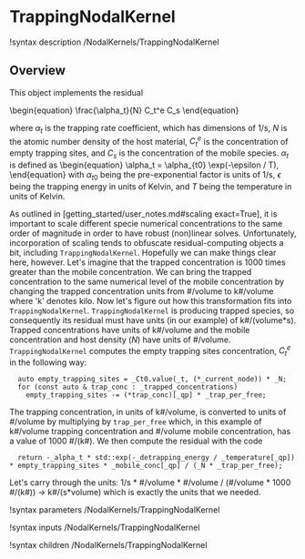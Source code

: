 # TrappingNodalKernel

!syntax description /NodalKernels/TrappingNodalKernel

## Overview

This object implements the residual

\begin{equation}
\frac{\alpha_t}{N} C_t^e C_s
\end{equation}

where $\alpha_t$ is the trapping rate coefficient, which has dimensions of
1/s, $N$ is the atomic number density of the host material, $C_t^e$ is the
concentration of empty trapping sites, and $C_s$ is the concentration of the
mobile species.
$\alpha_t$ is defined as
\begin{equation}
\alpha_t = \alpha_{t0} \exp(-\epsilon / T),
\end{equation}
with $\alpha_{t0}$ being the pre-exponential factor is units of 1/s, $\epsilon$ being the trapping energy in units of Kelvin, and $T$ being the temperature in units of Kelvin.

As outlined in [getting_started/user_notes.md#scaling exact=True], it is important
to scale different specie numerical concentrations to the same order of magnitude
in order to have robust (non)linear solves. Unfortunately, incorporation of scaling
tends to obfuscate residual-computing objects a bit, including
`TrappingNodalKernel`. Hopefully we can make things clear here, however. Let's
imagine that the trapped concentration is 1000 times greater than the mobile
concentration. We can bring the trapped concentration to the same numerical
level of the mobile concentration by changing the trapped concentration units
from #/volume to k#/volume where 'k' denotes kilo. Now let's figure out how this
transformation fits into `TrappingNodalKernel`. `TrappingNodalKernel` is
producing trapped species, so consequently its residual must have units (in our
example) of k#/(volume*s). Trapped concentrations have units of k#/volume
and the mobile concentration and host density ($N$) have units of
#/volume. `TrappingNodalKernel` computes the empty trapping sites concentration,
$C_t^e$ in the following way:

```language=c++
  auto empty_trapping_sites = _Ct0.value(_t, (*_current_node)) * _N;
  for (const auto & trap_conc : _trapped_concentrations)
    empty_trapping_sites -= (*trap_conc)[_qp] * _trap_per_free;
```

The trapping concentration, in units of k#/volume, is converted to units of
#/volume by multiplying by `trap_per_free` which, in this example of k#/volume
trapping concentration and #/volume mobile concentration, has a value of
1000 #/(k#). We then compute the residual with the code

```language=c++
  return -_alpha_t * std::exp(-_detrapping_energy / _temperature[_qp]) * empty_trapping_sites * _mobile_conc[_qp] / (_N * _trap_per_free);
```

Let's carry through the units: 1/s * #/volume * #/volume / (#/volume * 1000 #/(k#)) ->
k#/(s*volume) which is exactly the units that we needed.

!syntax parameters /NodalKernels/TrappingNodalKernel

!syntax inputs /NodalKernels/TrappingNodalKernel

!syntax children /NodalKernels/TrappingNodalKernel
